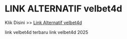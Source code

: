 # LINK ALTERNATIF velbet4d

Klik Disini >> <a href="https://linksto.pages.dev/">Link Alternatif velbet4d </a>

link velbet4d terbaru
link velbet4d 2025